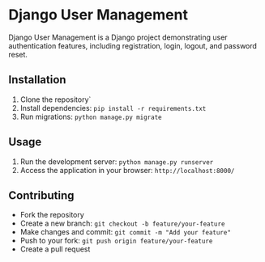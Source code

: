 # Django User Management
Django User Management is a Django project demonstrating user authentication features, including registration, login, logout, and password reset.
## Installation
1. Clone the repository`
2. Install dependencies: `pip install -r requirements.txt`
3. Run migrations: `python manage.py migrate`

## Usage
1. Run the development server: `python manage.py runserver`
2. Access the application in your browser: `http://localhost:8000/`

## Contributing
- Fork the repository
- Create a new branch: `git checkout -b feature/your-feature`
- Make changes and commit: `git commit -m "Add your feature"`
- Push to your fork: `git push origin feature/your-feature`
- Create a pull request
